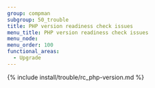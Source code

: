 ```yaml
---
group: compman
subgroup: 50_trouble
title: PHP version readiness check issues
menu_title: PHP version readiness check issues
menu_node:
menu_order: 100
functional_areas:
  - Upgrade
---
```


{% include install/trouble/rc_php-version.md %}
